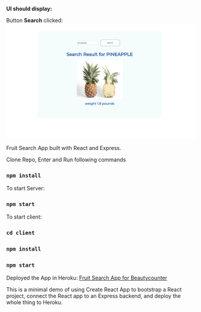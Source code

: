 **UI should display:**

Button **Search** clicked:
![alt text](mockups/fruit-app.png)

Fruit Search App built with React and Express.

Clone Repo, Enter and Run following commands

### `npm install`


To start Server:

### `npm start`


To start client:

### `cd client`
### `npm install`
### `npm start` 


Deployed the App in Heroku: [Fruit Search App for Beautycounter](https://beautycounter.herokuapp.com/)


This is a minimal demo of using Create React App to bootstrap a React project, connect the React app to an Express backend, and deploy the whole thing to Heroku.
